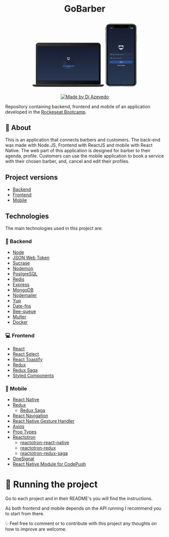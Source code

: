 <h1 align="center">GoBarber</h1>

<h2 align="center">
  <img alt="Web login page" src=".github/login-web-no-bcg.png" width="45%" />
  <img alt="Mobile login page" src=".github/login-mobile-no-bcg.png" width="20%" />
</h2>

<p align="center">
  <a href="https://www.linkedin.com/in/diazevedo">
    <img alt="Made by Di Azevedo" src="https://img.shields.io/badge/made%20by-DiAzevedo-%2325b0e6">
  </a>
</p>

Repository containing backend, frontend and mobile of an application developed in the [Rockeseat Bootcamp](https://rocketseat.com.br/gostack).

## :page_with_curl: About

This is an application that connects barbers and customers. The back-end was made with Node.JS, Frontend with ReactJS and mobile with React Native. The web part of this application is designed for barber to their agenda, profile. Customers can use the mobile application to book a service with their chosen barber, and, cancel and edit their profiles.

## Project versions

- [Backend](https://github.com/diazevedo/gobarber)
- [Frontend](https://github.com/diazevedo/gobarber-web)
- [Mobile](https://github.com/diazevedo/gobarber-mobile)

## Technologies

The main technologies used in this project are:

### :open_file_folder: Backend

- [Node](https://nodejs.org/en/)
- [JSON Web Token](https://github.com/auth0/node-jsonwebtoken)
- [Sucrase](https://github.com/alangpierce/sucrase)
- [Nodemon](https://nodemon.io/)
- [PostgreSQL](https://www.postgresql.org/)
- [Redis](https://redis.io/)
- [Express](https://expressjs.com/)
- [MongoDB](https://www.mongodb.com/)
- [Nodemailer](https://nodemailer.com/about/)
- [Yup](https://github.com/jquense/yup)
- [Date-fns](https://date-fns.org/)
- [Bee-queue](https://github.com/bee-queue/bee-queue)
- [Multer](https://github.com/expressjs/multer)
- [Docker](https://www.docker.com/)

### :computer: Frontend

- [React](https://reactjs.org/)
- [React Select](https://react-select.com/)
- [React Toastify](https://github.com/fkhadra/react-toastify)
- [Redux](https://redux.js.org/introduction/getting-started)
- [Redux Saga](https://redux-saga.js.org/)
- [Styled Components](https://styled-components.com/)

### :iphone: Mobile

- [React Native](http://facebook.github.io/react-native/)
- [Redux](https://redux.js.org/)
  - [Redux Saga](https://redux-saga.js.org/)
- [React Navigation](https://reactnavigation.org/)
- [React Native Gesture Handler](https://kmagiera.github.io/react-native-gesture-handler/)
- [Axios](https://github.com/axios/axios)
- [Prop Types](https://github.com/facebook/prop-types)
- [Reactotron](https://github.com/infinitered/reactotron)
  - [reactotron-react-native](https://github.com/infinitered/reactotron/blob/master/docs/quick-start-react-native.md)
  - [reactotron-redux](https://github.com/infinitered/reactotron/blob/master/docs/plugin-redux.md)
  - [reactotron-redux-saga](https://github.com/infinitered/reactotron/blob/master/docs/plugin-redux-saga.md)
- [OneSignal](https://documentation.onesignal.com/docs)
- [React Native Module for CodePush](https://github.com/microsoft/react-native-code-push)

# :hammer: Running the project

Go to each project and in their README's you will find the instructions.

As both frontend and mobile depends on the API running I recommend you to start from there.

:bulb: Feel free to comment or to contribute with this project any thoughts on how to improve are welcome.
